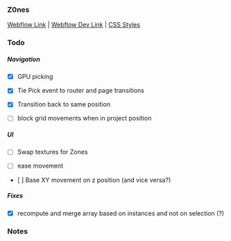 ### Z0nes

[Webflow Link](https://z0nes.webflow.io/) |
[Webflow Dev Link](https://webflow.com/design/z0nes) |
[CSS Styles](https://codesandbox.io/s/z0nes-relay-2bv8mz)

### Todo

##### Navigation

- [x] GPU picking
- [x] Tie Pick event to router and page transitions

- [x] Transition back to same position
- [ ] block grid movements when in project position

##### UI

- [ ] Swap textures for Zones

- [ ] ease movement
- [ ] Base XY movement on z position (and vice versa?)

##### Fixes

- [x] recompute and merge array based on instances and not on selection (?)

### Notes
